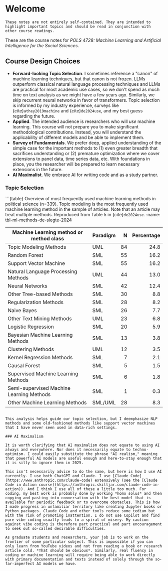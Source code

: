 # Welcome


```{important}
These notes are not entirely self-contained. They are intended to highlight important topics and should be read in conjunction with other course readings.
```

These are the course notes for *POLS 4728: Machine Learning and Artificial Intelligence for the Social Sciences*. 

## Course Design Choices

- **Forward-looking Topic Selection**. I sometimes reference a "canon" of machine learning techniques, but that canon is not frozen. LLMs outperform classical natural language processing techniques and LLMs are practical for most academic use cases, so we don't spend as much time on text analysis as we might have a few years ago. Similarly, we skip recurrent neural networks in favor of transformers. Topic selection is informed by my industry experience, surveys like {cite}`athey2019machine` and {cite}`de2024use`, and my best guess regarding the future.
- **Applied**. The intended audience is researchers who will *use* machine learning. This course will not prepare you to make significant methodological contributions. Instead, you will understand the applicability of different models and be able to implement them. 
- **Survey of Fundamentals**. We prefer deep, applied understanding of the simple case for the important methods to (1) even greater breadth that sacrifices understanding or (2) premature optimization where we cover extensions to panel data, time series data, etc. With foundations in place, you the researcher will be prepared to learn necessary extensions in the future.
- **AI Maximalist**. We embrace AI for writing code and as a study partner. 

### Topic Selection

```{table} Overview of most frequently used machine learning methods in political science (n=339). Topic modeling is the most frequently used machine learning method in the sample of articles. Note that an article may treat multiple methods. Reproduced from Table 5 in {cite}`de2024use`.
:name: tbl-ml-methods-de-slegte-2024

| Machine Learning method or method class | Paradigm |  N | Percentage |
|----------------------------------------|----------|---:|-----------:|
| Topic Modeling Methods                 | UML      | 84 |       24.8 |
| Random Forest                          | SML      | 55 |       16.2 |
| Support Vector Machine                 | SML      | 55 |       16.2 |
| Natural Language Processing Methods    | UML      | 44 |       13.0 |
| Neural Networks                        | SML      | 42 |       12.4 |
| Other Tree-based Methods               | SML      | 30 |        8.8 |
| Regularization Methods                 | SML      | 28 |        8.2 |
| Naive Bayes                            | SML      | 26 |        7.7 |
| Other Text Mining Methods              | UML      | 23 |        6.8 |
| Logistic Regression                    | SML      | 20 |        5.9 |
| Bayesian Machine Learning Methods      | SML      | 13 |        3.8 |
| Clustering Methods                     | UML      | 12 |        3.5 |
| Kernel Regression Methods              | SML      |  7 |        2.1 |
| Causal Forest                          | SML      |  5 |        1.5 |
| Supervised Machine Learning Methods    | SML      |  6 |        1.8 |
| Semi-supervised Machine Learning Methods | SML    |  1 |        0.3 |
| Other Machine Learning Methods         | SML/UML  | 28 |        8.3 |
```

This analysis helps guide our topic selection, but I deemphasize NLP methods and some old-fashioned methods like support vector machines that I have never seen used in data-rich settings. 

### AI Maximalism

It is worth clarifying that AI maximalism does not equate to using AI always and everywhere. Nor does it necessarily equate to techno-optimism. I could easily substitute the phrase "AI realism," meaning that powerful AI models are useful enough and here-to-stay enough that it is silly to ignore them in 2025. 

This isn't necessarily advice to do the same, but here is how I use AI currently. I use both ChatGPT and Claude. I use [Claude Code](https://www.anthropic.com/claude-code) extensively (see the [Claude Code in Action course](https://anthropic.skilljar.com/claude-code-in-action)). And I think I use all of these a little too much. For coding, my best work is probably done by working *homo solus* and then copying and pasting into conversation with the best model that is available for periodic feedback or to overcome obstacles. This is how I made progress in unfamiliar territory like creating Jupyter books or Python packages. Claude Code and other tools reduce some tedium but with the risk of promoting inattention. I do not use Copilot and find pure vibe coding usually leads to a spiral of misery. My caution against vibe coding is therefore part practical and part encouragement to seek out so-called desirable difficulties.

As graduate students and researchers, your job is to work on the frontier of some particular subject. This is impossible if you can only learn from YouTube videos and not from reading a book or research article cold. *That should be obvious*. Similarly, real fluency in coding or machine learning will require being able to work directly with primary documentation and texts instead of solely through the so-far-imperfect AI models we have.  



